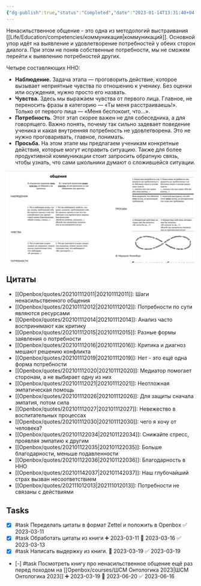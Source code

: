 ```yaml
---
{"dg-publish":true,"status":"Completed","date":"2023-01-14T13:31:40+04:00","modified_at":"2023-07-14T17:36:00+03:00","rating":4,"tags":["books"],"category":"book","dg-path":"/books/Ненасильственное общение.md","permalink":"/books/nenasilstvennoe-obshhenie/","dgPassFrontmatter":true}
---
```





Ненасильственное общение - это одна из методологий выстраивания [[Life/Education/competencies/коммуникация\|коммуникаций]]. Основной упор идёт на выявление и удовлетворение потребностей у обеих сторон диалога. При этом не поняв собственные потребности, мы не сможем перейти к выявлению потребностей других.

Четыре составляющих ННО:
-   **Наблюдение.** Задача этапа — проговорить действие, которое вызывает неприятные чувства по отношению к ученику. Без оценки или осуждения, нужно просто его назвать. 
-   **Чувства.** Здесь мы выражаем чувства от первого лица. Главное, не переносить фразы в категорию ― «Ты меня расстраиваешь!». Только от первого лица ― «Меня беспокоит, что…».
-   **Потребность**. Этот этап скорее важен не для собеседника, а для говорящего. Важно понять, почему так сильно задевает поведение ученика и какая внутренняя потребность не удовлетворена. Это не нужно проговаривать, главное, понимать. 
-   **Просьба.** На этом этапе мы предлагаем ученикам конкретные действия, которые могут исправить ситуацию. Также для более продуктивной коммуникации стоит запросить обратную связь, чтобы узнать, что сами школьники думают о сложившейся ситуации.

![Pasted image 20230319162759.png](/assets/img/Pasted%20image%2020230319162759.png)

## Цитаты

- [[Openbox/quotes/202101112011\|202101112011]]: Шаги ненасильственного общения
- [[Openbox/quotes/202101112012\|202101112012]]: Потребности по сути являются ресурсами
- [[Openbox/quotes/202101112014\|202101112014]]: Анализ часто воспринимают как критику
- [[Openbox/quotes/202101112015\|202101112015]]: Разные формы заявления о потребности
- [[Openbox/quotes/202101112016\|202101112016]]: Критика и диагноз мешают решению конфликта
- [[Openbox/quotes/202101112019\|202101112019]]: Нет - это ещё одна форма потребности
- [[Openbox/quotes/202101112020\|202101112020]]: Медиатор помогает сторонам, а не выбирает одну из них
- [[Openbox/quotes/202101112021\|202101112021]]: Неотложная эмпатическая помощь
- [[Openbox/quotes/202101112026\|202101112026]]: Для защиты сначала эмпатия, потом сила
- [[Openbox/quotes/202101112027\|202101112027]]: Невежество в воспитательных процессах
- [[Openbox/quotes/202101112030\|202101112030]]: чего я хочу от человека?
- [[Openbox/quotes/202101122034\|202101122034]]: Снижайте стресс, проявляя эмпатию к другим
- [[Openbox/quotes/202101122035\|202101122035]]: Больше благодарности, меньше подавленности
- [[Openbox/quotes/202101122036\|202101122036]]: Благодарность в ННО
- [[Openbox/quotes/202101142037\|202101142037]]: Наш глубочайший страх вызван несоответствием
- [[Openbox/quotes/202111012013\|202111012013]]: Потребности не связаны с действиями


## Tasks

- [x] #task Переделать цитаты в формат Zettel и положить в Openbox ✅ 2023-03-11
- [x] #task Обработать цитаты из книги ➕ 2023-03-11 📅 2023-03-16 ✅ 2023-03-13
- [x] #task Написать выдержку из книги. 📅 2023-03-19 ✅ 2023-03-19
- [-] #task Посмотреть книгу про ненасильственное общение ещё раз перед походом на [[Openbox/courses/ШСМ Онтологика 2023\|ШСМ Онтологика 2023]] ➕ 2023-03-19 📅 2023-06-20 ✅ 2023-06-16
